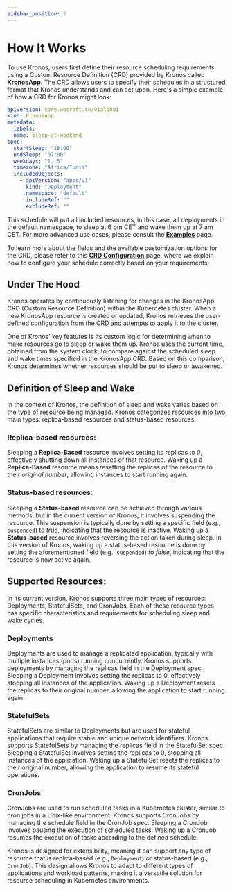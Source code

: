 ```yaml
---
sidebar_position: 2
---
```


# How It Works

To use Kronos, users first define their resource scheduling requirements using a Custom Resource Definition (CRD) provided by Kronos called **KronosApp**. The CRD allows users to specify their schedules in a structured format that Kronos understands and can act upon. Here's a simple example of how a CRD for Kronos might look:

```yaml 
apiVersion: core.wecraft.tn/v1alpha1
kind: KronosApp
metadata:
  labels:
  name: sleep-at-weekend
spec:
  startSleep: "18:00"
  endSleep: "07:00"
  weekdays: "1..5"
  timezone: "Africa/Tunis"
  includedObjects: 
    - apiVersion: "apps/v1"
      kind: "Deployment"
      namespace: "default"
      includeRef: ""
      excludeRef: ""
```

This schedule will put all included resources, in this case, all deployments in the default namespace, to sleep at 6 pm CET and wake them up at 7 am CET. For more advanced use cases, please consult the **[Examples](http://localhost:3000/docs/examples)** page.

To learn more about the fields and the available customization options for the CRD, please refer to this **[CRD Configuration](http://localhost:3000/docs/crd-configuration)** page, where we explain how to configure your schedule correctly based on your requirements.

## Under The Hood 

Kronos operates by continuously listening for changes in the KronosApp CRD (Custom Resource Definition) within the Kubernetes cluster. When a new KronosApp resource is created or updated, Kronos retrieves the user-defined configuration from the CRD and attempts to apply it to the cluster.

One of Kronos' key features is its custom logic for determining when to make resources go to sleep or wake them up. Kronos uses the current time, obtained from the system clock, to compare against the scheduled sleep and wake times specified in the KronosApp CRD. Based on this comparison, Kronos determines whether resources should be put to sleep or awakened.

## Definition of Sleep and Wake 

In the context of Kronos, the definition of sleep and wake varies based on the type of resource being managed. Kronos categorizes resources into two main types: replica-based resources and status-based resources.

### Replica-based resources:

Sleeping a **Replica-Based** resource involves setting its replicas to *0*, effectively shutting down all instances of that resource.
Waking up a **Replica-Based** resource means resetting the replicas of the resource to their *original number*, allowing instances to start running again.

### Status-based resources:

Sleeping a **Status-based** resource can be achieved through various methods, but in the current version of Kronos, it involves suspending the resource. This suspension is typically done by setting a specific field (e.g., `suspended`) to *true*, indicating that the resource is inactive.
Waking up a **Status-based** resource involves reversing the action taken during sleep. In this version of Kronos, waking up a status-based resource is done by setting the aforementioned field (e.g., `suspended`) to *false*, indicating that the resource is now active again.

## Supported Resources:


In its current version, Kronos supports three main types of resources: Deployments, StatefulSets, and CronJobs. Each of these resource types has specific characteristics and requirements for scheduling sleep and wake cycles.

### Deployments
Deployments are used to manage a replicated application, typically with multiple instances (pods) running concurrently.
Kronos supports deployments by managing the replicas field in the Deployment spec. Sleeping a Deployment involves setting the replicas to 0, effectively stopping all instances of the application. Waking up a Deployment resets the replicas to their original number, allowing the application to start running again.
### StatefulSets
StatefulSets are similar to Deployments but are used for stateful applications that require stable and unique network identifiers.
Kronos supports StatefulSets by managing the replicas field in the StatefulSet spec. Sleeping a StatefulSet involves setting the replicas to 0, stopping all instances of the application. Waking up a StatefulSet resets the replicas to their original number, allowing the application to resume its stateful operations.
### CronJobs
CronJobs are used to run scheduled tasks in a Kubernetes cluster, similar to cron jobs in a Unix-like environment.
Kronos supports CronJobs by managing the schedule field in the CronJob spec. Sleeping a CronJob involves pausing the execution of scheduled tasks. Waking up a CronJob resumes the execution of tasks according to the defined schedule.

Kronos is designed for extensibility, meaning it can support any type of resource that is replica-based (e.g., `Deployment`) or status-based (e.g., `CronJob`). This design allows Kronos to adapt to different types of applications and workload patterns, making it a versatile solution for resource scheduling in Kubernetes environments.